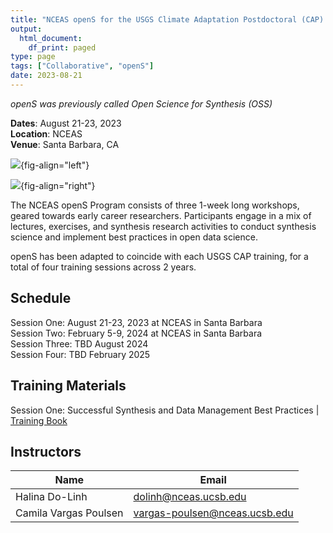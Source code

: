 ```yaml
---
title: "NCEAS openS for the USGS Climate Adaptation Postdoctoral (CAP) Fellows: Future of Aquatic Flows Cohort"
output:
  html_document:
    df_print: paged
type: page
tags: ["Collaborative", "openS"]
date: 2023-08-21
---
```


*openS was previously called Open Science for Synthesis (OSS)* 

**Dates**: August 21-23, 2023 <br>
**Location**: NCEAS <br>
**Venue**: Santa Barbara, CA

![](images/logo/LearningHubHexSketch.png){fig-align="left"}

![](images/logo/usgs-logo.png){fig-align="right"}

The NCEAS openS Program consists of three 1-week long workshops, geared towards early career researchers. Participants engage in a mix of lectures, exercises, and synthesis research activities to conduct synthesis science and implement best practices in open data science.

openS has been adapted to coincide with each USGS CAP training, for a total of four training sessions across 2 years.

## Schedule

Session One: August 21-23, 2023 at NCEAS in Santa Barbara<br>
Session Two: February 5-9, 2024 at NCEAS in Santa Barbara<br>
Session Three: TBD August 2024<br>
Session Four: TBD February 2025<br>

## Training Materials

Session One: Successful Synthesis and Data Management Best Practices | [Training Book](https://learning.nceas.ucsb.edu/2023-08-usgs/)

<!--Session Two: add theme
- Training Book (link to be added)

Session Three: add theme
- Training Book (link to be added)

Session Four: add theme
- Training Book (link to be added)-->

## Instructors

|Name         | Email              |
|-------------|--------------------|
|Halina Do-Linh | dolinh@nceas.ucsb.edu|
|Camila Vargas Poulsen | vargas-poulsen@nceas.ucsb.edu |

